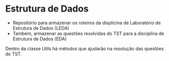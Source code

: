 # Estrutura de Dados

- Repositório para armazenar os roteiros da displicina de Laboratório de Estrutura de Dados (LEDA)
- Também, armazenar as questões resolvidas do TST para a disciplina de Estrutura de Dados (EDA)

Dentro da classe Utils há métodos que ajudarão na resolução das questões do TST.
